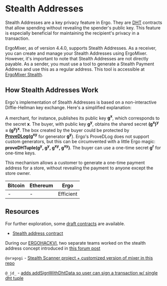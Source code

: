 # Stealth Addresses

Stealth Addresses are a key privacy feature in Ergo. They are [DHT](diffie.md) contracts that allow spending without revealing the spender's public key. This feature is especially beneficial for maintaining the recipient's privacy in a transaction.

ErgoMixer, as of version 4.4.0, supports Stealth Addresses. As a receiver, you can create and manage your Stealth Addresses using ErgoMixer. However, it's important to note that Stealth Addresses are not directly payable. As a sender, you must use a tool to generate a Stealth Payment Address and use this as a regular address. This tool is accessible at [ErgoMixer Stealth](https://ergomixer.github.io/stealth/).

## How Stealth Addresses Work

Ergo's implementation of Stealth Addresses is based on a non-interactive Diffie-Hellman key exchange. Here's a simplified explanation:

A merchant, for instance, publishes its public key **g<sup>x</sup>**, which corresponds to the secret **x**. 
The buyer, with public key **g<sup>y</sup>**, obtains the shared secret **(g<sup>x</sup>)<sup>y</sup> = (g<sup>y</sup>)<sup>x</sup>**.
The box created by the buyer could be protected by **[ProveDLog](../../global-functions/#provedlog)(g<sup>xy</sup>** for generator **g<sup>y</sup>**).
Ergo's ProveDLog does not support custom generators, but this can be circumvented with a little Ergo magic: **proveDHTuple(g<sup>y</sup>, g<sup>y</sup>, g<sup>xy</sup>, g<sup>xy</sup>)**. 
The buyer can use a one-time secret **g<sup>r</sup>** for one-time keys.

This mechanism allows a customer to generate a one-time payment address for a store, without revealing the payment to anyone except the store owner. 

| Bitcoin           | Ethereum                           | Ergo                                 |
|-------------------|------------------------------------|--------------------------------------|
| - | - | Efficient |

## Resources

For further exploration, some [draft contracts](https://www.ergoforum.org/t/stealth-address-contract/255) are available. 

- [Stealth address contract](https://www.ergoforum.org/t/stealth-address-contract/255)

During our [ERGOHACKVI](events.md#ergohackvi), two separate teams worked on the stealth address concept introduced in [this forum post](https://www.ergoforum.org/t/stealth-address-contract/255)

`@aragogi` - [Stealth Scanner project + customized version of mixer in this repo](https://github.com/aragogi/Stealth-doc)

`@_jd_` - [adds addSignWithDhtData so user can sign a transaction w/ single dht tuple](https://github.com/ergoplatform/ergo-playgrounds/pull/24)